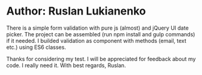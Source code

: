 # Author: Ruslan Lukianenko

There is a simple form validation with pure js (almost) and jQuery UI date picker.
The project can be assembled (run npm install and gulp commands) if it needed.
I builded validation as component with methods (email, text etc.) using ES6 classes. 

Thanks for considering my test. I will be appreciated for feedback about my code. I really need it. 
With best regards, Ruslan.